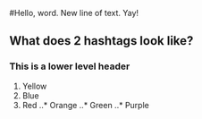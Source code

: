 #Hello, word.
New line of text.  Yay!
## What does 2 hashtags look like?
### This is a lower level header
1. Yellow
2. Blue
3. Red
..* Orange
..* Green
..* Purple

